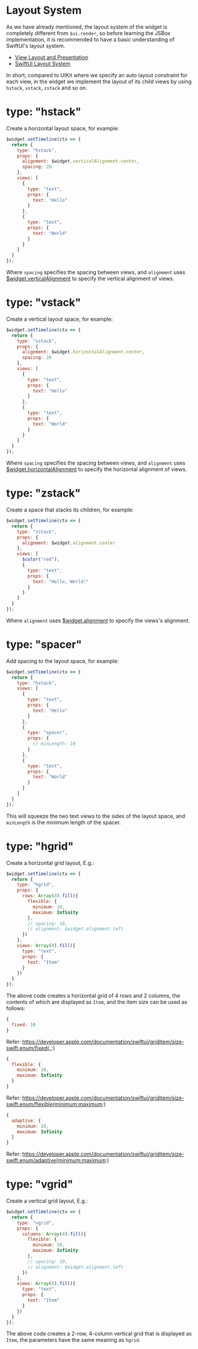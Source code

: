 # Layout System

As we have already mentioned, the layout system of the widget is completely different from `$ui.render`, so before learning the JSBox implementation, it is recommended to have a basic understanding of SwiftUI's layout system.

- [View Layout and Presentation](https://developer.apple.com/documentation/swiftui/view-layout-and-presentation)
- [SwiftUI Layout System](https://kean.blog/post/swiftui-layout-system)

In short, compared to UIKit where we specify an auto layout constraint for each view, in the widget we implement the layout of its child views by using `hstack`, `vstack`, `zstack` and so on.

# type: "hstack"

Create a horizontal layout space, for example:

```js
$widget.setTimeline(ctx => {
  return {
    type: "hstack",
    props: {
      alignment: $widget.verticalAlignment.center,
      spacing: 20
    },
    views: [
      {
        type: "text",
        props: {
          text: "Hello"
        }
      },
      {
        type: "text",
        props: {
          text: "World"
        }
      }
    ]
  }
});
```

Where `spacing` specifies the spacing between views, and `alignment` uses [$widget.verticalAlignment](en/home-widget/method?id=widgetverticalalignment) to specify the vertical alignment of views.

# type: "vstack"

Create a vertical layout space, for example:

```js
$widget.setTimeline(ctx => {
  return {
    type: "vstack",
    props: {
      alignment: $widget.horizontalAlignment.center,
      spacing: 20
    },
    views: [
      {
        type: "text",
        props: {
          text: "Hello"
        }
      },
      {
        type: "text",
        props: {
          text: "World"
        }
      }
    ]
  }
});
```

Where `spacing` specifies the spacing between views, and `alignment` uses [$widget.horizontalAlignment](en/home-widget/method?id=widgethorizontalalignment) to specify the horizontal alignment of views.

# type: "zstack"

Create a space that stacks its children, for example:

```js
$widget.setTimeline(ctx => {
  return {
    type: "zstack",
    props: {
      alignment: $widget.alignment.center
    },
    views: [
      $color("red"),
      {
        type: "text",
        props: {
          text: "Hello, World!"
        }
      }
    ]
  }
});
```

Where `alignment` uses [$widget.alignment](en/home-widget/method?id=widgetalignment) to specify the views's alignment.

# type: "spacer"

Add spacing to the layout space, for example:

```js
$widget.setTimeline(ctx => {
  return {
    type: "hstack",
    views: [
      {
        type: "text",
        props: {
          text: "Hello"
        }
      },
      {
        type: "spacer",
        props: {
          // minLength: 10
        }
      },
      {
        type: "text",
        props: {
          text: "World"
        }
      }
    ]
  }
});
```

This will squeeze the two text views to the sides of the layout space, and `minLength` is the minimum length of the spacer.

# type: "hgrid"

Create a horizontal grid layout, E.g.:

```js
$widget.setTimeline(ctx => {
  return {
    type: "hgrid",
    props: {
      rows: Array(4).fill({
        flexible: {
          minimum: 10,
          maximum: Infinity
        },
        // spacing: 10,
        // alignment: $widget.alignment.left
      })
    },
    views: Array(8).fill({
      type: "text",
      props: {
        text: "Item"
      }
    })
  }
});
```

The above code creates a horizontal grid of 4 rows and 2 columns, the contents of which are displayed as `Item`, and the item size can be used as follows:

```js
{
  fixed: 10
}
```

Refer: https://developer.apple.com/documentation/swiftui/griditem/size-swift.enum/fixed(_:)

```js
{
  flexible: {
    minimum: 10,
    maximum: Infinity
  }
}
```

Refer: https://developer.apple.com/documentation/swiftui/griditem/size-swift.enum/flexible(minimum:maximum:)

```js
{
  adaptive: {
    minimum: 10,
    maximum: Infinity
  }
}
```

Refer: https://developer.apple.com/documentation/swiftui/griditem/size-swift.enum/adaptive(minimum:maximum:)

# type: "vgrid"

Create a vertical grid layout, E.g.:

```js
$widget.setTimeline(ctx => {
  return {
    type: "vgrid",
    props: {
      columns: Array(4).fill({
        flexible: {
          minimum: 10,
          maximum: Infinity
        },
        // spacing: 10,
        // alignment: $widget.alignment.left
      })
    },
    views: Array(8).fill({
      type: "text",
      props: {
        text: "Item"
      }
    })
  }
});
```

The above code creates a 2-row, 4-column vertical grid that is displayed as `Item`, the parameters have the same meaning as `hgrid`.